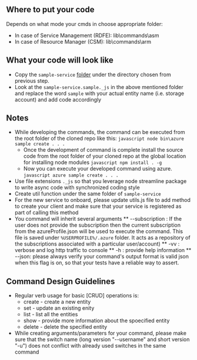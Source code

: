 ## Where to put your code
Depends on what mode your cmds in choose appropriate folder:
* In case of Service Management (RDFE): lib\commands\asm
* In case of Resource Manager (CSM): lib\commands\arm

## What your code will look like
* Copy the `sample-service` [folder](./sample-service) under the directory chosen from previous step.
* Look at the `sample-service.sample._js` in the above mentioned folder and replace the word `sample` with your actual entity name (i.e. storage account) and add code accordingly

## Notes
* While developing the commands, the command can be executed from the root folder of the cloned repo like this: ```javascript node bin\azure sample create . . .```
  * Once the development of command is complete install the source code from the root folder of your cloned repo at the global location for installing node modules ```javascript npm install . -g```
  * Now you can execute your developed command using azure. ```javascript azure sample create . . .```
* Use file extensions `._js` so that you leverage node streamline package to write async code with synchronized coding style
* Create util function under the same folder of `sample-service`
* For the new service to onboard, please update utils.js file to add method to create your client and make sure that your service is registered as part of calling this method
* You command will inherit several arguments
   ** --subscription : If the user does not provide the subscription then the current subscription from the azureProfile.json will be used to execute the command. This file is saved under ```%USERPROFILE%/.azure``` folder. It acts as a repository of the subscriptions associated with a particular user/account)
   ** -vv : verbose and log http traffic to console
   ** -h  : provide help information
   ** --json: please always verify your command's output format is valid json when this flag is on, so that your tests have a reliable way to assert.

## Command Design Guidelines
* Regular verb usage for basic [CRUD] operations is: 
  * create - create a new entity
  * set - update an existing enity
  * list - list all the entities
  * show - provide more information about the spoecified entity
  * delete - delete the specified entity
* While creating arguments/parameters for your command, please make sure that the switch name (long version "--username" and short version "-u") does not conflict with already used switches in the same command
